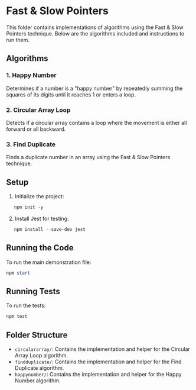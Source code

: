 # Fast & Slow Pointers

This folder contains implementations of algorithms using the Fast & Slow Pointers technique. Below are the algorithms included and instructions to run them.

## Algorithms

### 1. Happy Number

Determines if a number is a "happy number" by repeatedly summing the squares of its digits until it reaches 1 or enters a loop.

### 2. Circular Array Loop

Detects if a circular array contains a loop where the movement is either all forward or all backward.

### 3. Find Duplicate

Finds a duplicate number in an array using the Fast & Slow Pointers technique.

## Setup

1. Initialize the project:

```powershell
   npm init -y
```

2. Install Jest for testing:

```powershell
   npm install --save-dev jest
```

## Running the Code

To run the main demonstration file:

```powershell
npm start
```

## Running Tests

To run the tests:

```powershell
npm test
```

## Folder Structure

- `circulararray/`: Contains the implementation and helper for the Circular Array Loop algorithm.
- `findduplicate/`: Contains the implementation and helper for the Find Duplicate algorithm.
- `happynumber/`: Contains the implementation and helper for the Happy Number algorithm.
